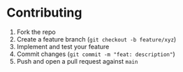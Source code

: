 # Contributing

1. Fork the repo  
2. Create a feature branch (`git checkout -b feature/xyz`)  
3. Implement and test your feature  
4. Commit changes (`git commit -m "feat: description"`)  
5. Push and open a pull request against `main`  
